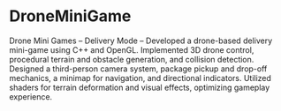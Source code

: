 # DroneMiniGame
Drone Mini Games – Delivery Mode – Developed a drone-based delivery mini-game using C++ and OpenGL. Implemented 3D drone control, procedural terrain and obstacle generation, and collision detection. Designed a third-person camera system, package pickup and drop-off mechanics, a minimap for navigation, and directional indicators. Utilized shaders for terrain deformation and visual effects, optimizing gameplay experience.
